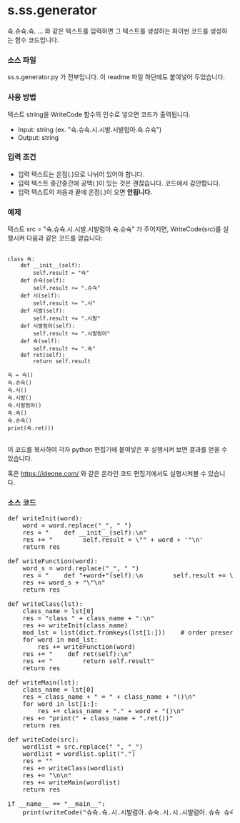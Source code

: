# s.ss.generator
슉.슈슉.슉. ... 와 같은 텍스트를 입력하면 그 텍스트를 생성하는 파이썬 코드를 생성하는 함수 코드입니다.

### 소스 파일
ss.s.generator.py 가 전부입니다. 이 readme 파일 하단에도 붙여넣어 두었습니다.

### 사용 방법
텍스트 string을 WriteCode 함수의 인수로 넣으면 코드가 출력됩니다.

- Input: string (ex. "슉.슈슉.시.시발.시발럼아.슉.슈슉")
- Output: string

### 입력 조건
- 입력 텍스트는 온점(.)으로 나뉘어 있어야 합니다.
- 입력 텍스트 중간중간에 공백( )이 있는 것은 괜찮습니다. 코드에서 감안합니다.
- 입력 텍스트의 처음과 끝에 온점(.)이 오면 __안됩니다.__

### 예제
텍스트 src = "슉.슈슉.시.시발.시발럼아.슉.슈슉" 가 주어지면, WriteCode(src)를 실행시켜 다음과 같은 코드를 얻습니다:
<pre>
<code>
class 슉:
    def __init__(self):
        self.result = "슉"
    def 슈슉(self):
        self.result += ".슈슉"
    def 시(self):
        self.result += ".시"
    def 시발(self):
        self.result += ".시발"
    def 시발럼아(self):
        self.result += ".시발럼아"
    def 슉(self):
        self.result += ".슉"
    def ret(self):
        return self.result

슉 = 슉()
슉.슈슉()
슉.시()
슉.시발()
슉.시발럼아()
슉.슉()
슉.슈슉()
print(슉.ret())
</code>
</pre>
이 코드를 복사하여 각자 python 편집기에 붙여넣은 후 실행시켜 보면 결과를 얻을 수 있습니다. 

혹은 https://ideone.com/ 와 같은 온라인 코드 편집기에서도 실행시켜볼 수 있습니다.

### 소스 코드
<pre>
def writeInit(word):
    word = word.replace("_", " ")
    res = "    def __init__(self):\n"
    res += "        self.result = \"" + word + '"\n'
    return res

def writeFunction(word):
    word_s = word.replace("_", " ")
    res = "    def "+word+"(self):\n        self.result += \"." 
    res += word_s + "\"\n"
    return res

def writeClass(lst):
    class_name = lst[0]
    res = "class " + class_name + ":\n"
    res += writeInit(class_name)
    mod_lst = list(dict.fromkeys(lst[1:]))    # order preserving
    for word in mod_lst:
        res += writeFunction(word)
    res += "    def ret(self):\n"
    res += "        return self.result"
    return res

def writeMain(lst):
    class_name = lst[0]
    res = class_name + " = " + class_name + "()\n"
    for word in lst[1:]:
        res += class_name + "." + word + "()\n"
    res += "print(" + class_name + ".ret())"
    return res

def writeCode(src):
    wordlist = src.replace(" ", "_")
    wordlist = wordlist.split(".")
    res = ""
    res += writeClass(wordlist)
    res += "\n\n"
    res += writeMain(wordlist)
    return res

if __name__ == "__main__":
    print(writeCode("슈슉.슉.시.시발럼아.슈숙.시.시.시발럼아.슈슉 슈숙.슉.시.시발럼아.슈숙.시.시.시발롬아.슈슉 슈숙.슉.시.시발럼아.슈숙.시.시.시발럼아.슈슉 슈숙.슉.시.시발럼아.슈숙.시.시.시발롬아.슈슉 슈숙.슉.시.시발럼아.슈숙.시.시.시발럼아.슈슉"))
<code>
